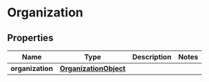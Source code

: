 

# Organization


## Properties

| Name | Type | Description | Notes |
|------------ | ------------- | ------------- | -------------|
|**organization** | [**OrganizationObject**](OrganizationObject.md) |  |  |



